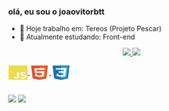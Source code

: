 ### olá, eu sou o joaovitorbtt

- 🔭 Hoje trabalho em: Tereos (Projeto Pescar)
- 🌱 Atualmente estudando: Front-end

<div align="center">
  <a href="https://github.com/joaovitorbtt">
  <img height="180em" src="https://github-readme-stats.vercel.app/api?username=joaovitorbtt&show_icons=true&theme=dracula&include_all_commits=true&count_private=true"/>
  <img height="180em" src="https://github-readme-stats.vercel.app/api/top-langs/?username=joaovitorbtt&layout=compact&langs_count=7&theme=dracula"/>
</div>
  <div style="display: inline_block"><br>
  <img align="center" alt="Rafa-Js" height="30" width="40" src="https://raw.githubusercontent.com/devicons/devicon/master/icons/javascript/javascript-plain.svg">
  <img align="center" alt="Rafa-HTML" height="30" width="40" src="https://raw.githubusercontent.com/devicons/devicon/master/icons/html5/html5-original.svg">
  <img align="center" alt="Rafa-CSS" height="30" width="40" src="https://raw.githubusercontent.com/devicons/devicon/master/icons/css3/css3-original.svg">

</div>

  ##
 
  <div
     <a href="https://www.linkedin.com/in/jo%C3%A3o-vitor-batista-342453207/"_blank"><img src="https://img.shields.io/badge/-LinkedIn-%230077B5?style=for-the-badge&logo=linkedin&logoColor=white" target="_blank"></a> 
     <a href = "joaovitorb2307@gmail.com"><img src="https://img.shields.io/badge/-Gmail-%23333?style=for-the-badge&logo=gmail&logoColor=white" target="_blank"></a>
    
    
  </div>
